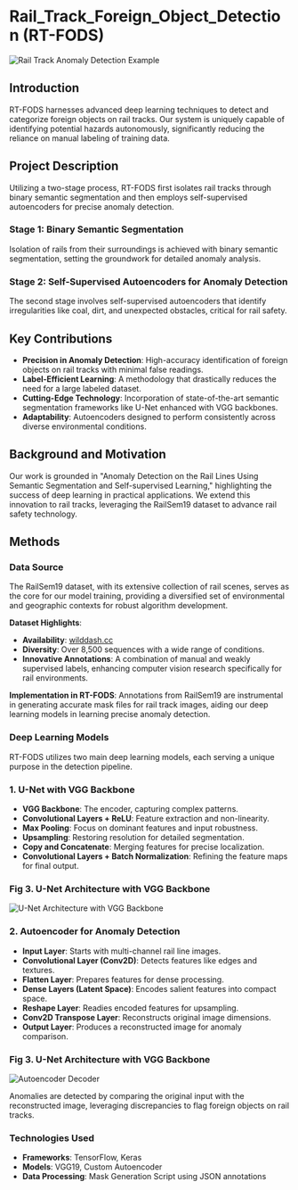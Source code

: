 # Rail_Track_Foreign_Object_Detection (RT-FODS)

![Rail Track Anomaly Detection Example](URL_TO_YOUR_IMAGE)

## Introduction
RT-FODS harnesses advanced deep learning techniques to detect and categorize foreign objects on rail tracks. Our system is uniquely capable of identifying potential hazards autonomously, significantly reducing the reliance on manual labeling of training data.

## Project Description

Utilizing a two-stage process, RT-FODS first isolates rail tracks through binary semantic segmentation and then employs self-supervised autoencoders for precise anomaly detection.

### Stage 1: Binary Semantic Segmentation
Isolation of rails from their surroundings is achieved with binary semantic segmentation, setting the groundwork for detailed anomaly analysis.

### Stage 2: Self-Supervised Autoencoders for Anomaly Detection
The second stage involves self-supervised autoencoders that identify irregularities like coal, dirt, and unexpected obstacles, critical for rail safety.

## Key Contributions

- **Precision in Anomaly Detection**: High-accuracy identification of foreign objects on rail tracks with minimal false readings.
- **Label-Efficient Learning**: A methodology that drastically reduces the need for a large labeled dataset.
- **Cutting-Edge Technology**: Incorporation of state-of-the-art semantic segmentation frameworks like U-Net enhanced with VGG backbones.
- **Adaptability**: Autoencoders designed to perform consistently across diverse environmental conditions.

## Background and Motivation
Our work is grounded in "Anomaly Detection on the Rail Lines Using Semantic Segmentation and Self-supervised Learning," highlighting the success of deep learning in practical applications. We extend this innovation to rail tracks, leveraging the RailSem19 dataset to advance rail safety technology.

## Methods

### Data Source

The RailSem19 dataset, with its extensive collection of rail scenes, serves as the core for our model training, providing a diversified set of environmental and geographic contexts for robust algorithm development.

**Dataset Highlights**:
- **Availability**: [wilddash.cc](https://wilddash.cc)
- **Diversity**: Over 8,500 sequences with a wide range of conditions.
- **Innovative Annotations**: A combination of manual and weakly supervised labels, enhancing computer vision research specifically for rail environments.

**Implementation in RT-FODS**:
Annotations from RailSem19 are instrumental in generating accurate mask files for rail track images, aiding our deep learning models in learning precise anomaly detection.

### Deep Learning Models

RT-FODS utilizes two main deep learning models, each serving a unique purpose in the detection pipeline.

### 1. U-Net with VGG Backbone
- **VGG Backbone**: The encoder, capturing complex patterns.
- **Convolutional Layers + ReLU**: Feature extraction and non-linearity.
- **Max Pooling**: Focus on dominant features and input robustness.
- **Upsampling**: Restoring resolution for detailed segmentation.
- **Copy and Concatenate**: Merging features for precise localization.
- **Convolutional Layers + Batch Normalization**: Refining the feature maps for final output.
### Fig 3. U-Net Architecture with VGG Backbone
![U-Net Architecture with VGG Backbone](https://www.google.com/url?sa=i&url=https%3A%2F%2Fwww.researchgate.net%2Ffigure%2FOverall-architecture-of-VGG-Unet_fig1_348296106&psig=AOvVaw2OIPY2V4XsCspIfzMPjBWs&ust=1703623863436000&source=images&cd=vfe&opi=89978449&ved=0CBIQjRxqFwoTCNCHxcy7q4MDFQAAAAAdAAAAABAD)


### 2. Autoencoder for Anomaly Detection
- **Input Layer**: Starts with multi-channel rail line images.
- **Convolutional Layer (Conv2D)**: Detects features like edges and textures.
- **Flatten Layer**: Prepares features for dense processing.
- **Dense Layers (Latent Space)**: Encodes salient features into compact space.
- **Reshape Layer**: Readies encoded features for upsampling.
- **Conv2D Transpose Layer**: Reconstructs original image dimensions.
- **Output Layer**: Produces a reconstructed image for anomaly comparison.
### Fig 3. U-Net Architecture with VGG Backbone
![Autoencoder Decoder](https://drive.google.com/file/d/1jxgNmFiDfCwjMRLl4k0GiHDMMRKQic0H/view?usp=share_link)

Anomalies are detected by comparing the original input with the reconstructed image, leveraging discrepancies to flag foreign objects on rail tracks.

### Technologies Used

- **Frameworks**: TensorFlow, Keras
- **Models**: VGG19, Custom Autoencoder
- **Data Processing**: Mask Generation Script using JSON annotations

